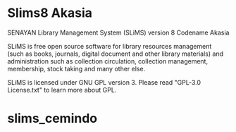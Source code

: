Slims8 Akasia
===============
SENAYAN Library Management System (SLiMS) version 8 Codename Akasia

SLiMS is free open source software for library resources management
(such as books, journals, digital document and other library materials)
and administration such as collection circulation, collection management,
membership, stock taking and many other else.

SLiMS is licensed under GNU GPL version 3. Please read "GPL-3.0 License.txt"
to learn more about GPL.
 
# slims_cemindo
